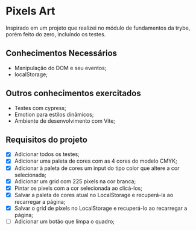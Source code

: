 # Pixels Art
Inspirado em um projeto que realizei no módulo de fundamentos da trybe, porém feito do zero, incluíndo os testes.

## Conhecimentos Necessários
- Manipulação do DOM e seu eventos;
- localStorage;

## Outros conhecimentos exercitados
- Testes com cypress;
- Emotion para estilos dinâmicos;
- Ambiente de desenvolvimento com Vite;

## Requisitos do projeto
- [x] Adicionar todos os testes;
- [x] Adicionar uma paleta de cores com as 4 cores do modelo CMYK;
- [x] Adicionar à paleta de cores um input do tipo color que altere a cor selecionada;
- [x] Adicionar um grid com 225 pixels na cor branca;
- [x] Pintar os pixels com a cor selecionada ao clicá-los;
- [x] Salvar a paleta de cores atual no LocalStorage e recuperá-la ao recarregar a página;
- [x] Salvar o grid de pixels no LocalStorage e recuperá-lo ao recarregar a página;
- [ ] Adicionar um botão que limpa o quadro;